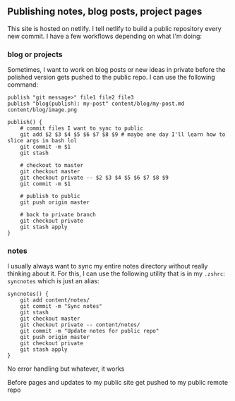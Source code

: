 ---
---
## Publishing notes, blog posts, project pages

This site is hosted on netlify. I tell netlify to build a public repository every new commit. I have a few workflows depending on what I'm doing:

### blog or projects
Sometimes, I want to work on blog posts or new ideas in private before the polished version gets pushed to the public repo. I can use the following command:

```shell
publish "git message>" file1 file2 file3
publish "blog(publish): my-post" content/blog/my-post.md content/blog/image.png
```

```shell
publish() {
    # commit files I want to sync to public
    git add $2 $3 $4 $5 $6 $7 $8 $9 # maybe one day I'll learn how to slice args in bash lol
    git commit -m $1
    git stash

    # checkout to master
    git checkout master
    git checkout private -- $2 $3 $4 $5 $6 $7 $8 $9
    git commit -m $1

    # publish to public
    git push origin master

    # back to private branch
    git checkout private
    git stash apply
}
```
### notes
I usually always want to sync my entire notes directory without really thinking about it. For this, I can use the following utility that is in my `.zshrc`:
`syncnotes` which is just an alias:
```shell
syncnotes() {
    git add content/notes/
    git commit -m "Sync notes"
    git stash
    git checkout master
    git checkout private -- content/notes/
    git commit -m "Update notes for public repo"
    git push origin master
    git checkout private
    git stash apply
}
```
No error handling but whatever, it works

Before pages and updates to my public site get pushed to my public remote repo